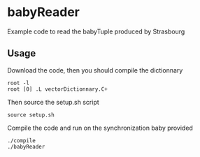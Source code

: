 babyReader
================

Example code to read the babyTuple produced by Strasbourg

Usage
----

Download the code, then you should compile the dictionnary

    root -l
    root [0] .L vectorDictionnary.C+ 

Then source the setup.sh script

    source setup.sh

Compile the code and run on the synchronization baby provided

    ./compile
    ./babyReader



